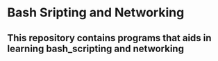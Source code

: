 # Bash Sripting and Networking

## This repository contains programs that aids in learning bash_scripting and networking
